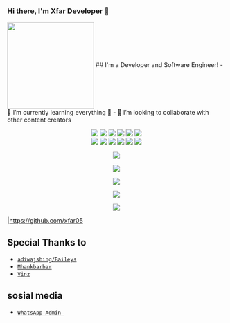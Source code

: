 
### Hi there, I'm Xfar Developer 👋
<img align="center" height="200" src="https://encrypted-tbn0.gstatic.com/images?q=tbn:ANd9GcRB74VGjdUkLu9mL_JvdlWuUqxjWybH7ZKKSrrdOKtePvLEZKVXdEqWXHLNYwgaYieCdfI&usqp=CAU"/>
## I'm a Developer and Software Engineer!
- 🌱  I’m currently learning everything 🤣
- 👯  I’m looking to collaborate with other content creators

<br />

<p align="center">
  <img src="https://img.shields.io/badge/-JavaScript-black?style=flat-square&logo=javascript" />
  <img src="https://img.shields.io/badge/-Node.js-black?style=flat-square&logo=Node.js" />
  <img src="https://img.shields.io/badge/-HTML5-black?style=flat-square&logo=html5&logoColor=e34f26" />
  <img src="https://img.shields.io/badge/-CSS3-black?style=flat-square&logo=css3&logoColor=1572b6" />
  <img src="https://img.shields.io/badge/-Git-black?style=flat-square&logo=git" />
  <img src="https://img.shields.io/badge/-GitHub-black?style=flat-square&logo=github" /> <br>
  <img src="https://img.shields.io/badge/-Python-black?style=flat-square&logo=python" />
  <img src="https://img.shields.io/badge/-React-black?style=flat-square&logo=react" />
  <img src="https://img.shields.io/badge/-Redux-black?style=flat-square&logo=redux" />
  <img src="https://img.shields.io/badge/-Windows-black?style=flat-square&logo=windows" />
  <img src="https://img.shields.io/badge/-VS_Code-black?style=flat-square&logo=visual-studio-code" />
  <img src="https://img.shields.io/badge/-SQLite3-black?style=flat-square&logo=sqlite" />
</p>

<p align="center">
  <a href="https://github.com/xfar05"><img src="https://github-readme-stats.vercel.app/api?username=xfar05&bg_color=30,e96443,904e95&title_color=fff&text_color=fff&icon_color=fff&hide_border=true&show_icons=true" /></a>
</p>

<p align="center">
  <a href="https://github.com/xfar05"><img src="https://github-readme-stats.vercel.app/api/top-langs?username=xfar05&bg_color=30,e96443,904e95&title_color=fff&text_color=fff&hide_border=true&show_icons=true&layout=compact" /></a>
</p>

<p align="center">
  <a href="https://github.com/ryo-ma/github-profile-trophy"><img src="https://github-profile-trophy.vercel.app/?username=FDLBOT&theme=onedark" /></a>
</p>

<p align="center">
   <img src="https://github-readme-streak-stats.herokuapp.com/?user=xfar05" />
</p>

<p align="center">
  <a href="=https://instagram.com/xfar05_"><img src="https://img.shields.io/badge/instagram-XFAR-a200ff?style=for-the-badge&logo=instagram&logoColor=a200ff&link=https://instagram.com/xfar05_" /></a>
  <a name=XFAR&label=VIEWS&style=flat-square&color=orange" />
 </p>

  |https://github.com/xfar05

## Special Thanks to
* [`adiwajshing/Baileys`](https://github.com/adiwajshing/Baileys)
* [`Mhankbarbar`](https://github.com/MhankBarBar)
* [`Vinz`](https://github.com/myvinz)

</p> 

 ## sosial media


* [`WhatsApp Admin `](https://wa.me/62895619083555)



